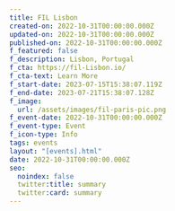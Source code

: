 ```yaml
---
title: FIL Lisbon
created-on: 2022-10-31T00:00:00.000Z
updated-on: 2022-10-31T00:00:00.000Z
published-on: 2022-10-31T00:00:00.000Z
f_featured: false
f_description: Lisbon, Portugal
f_cta: https://fil-Lisbon.io/
f_cta-text: Learn More
f_start-date: 2023-07-15T15:38:07.119Z
f_end-date: 2023-07-21T15:38:07.128Z
f_image:
  url: /assets/images/fil-paris-pic.png
f_event-date: 2022-10-31T00:00:00.000Z
f_event-type: Event
f_icon-type: Info
tags: events
layout: "[events].html"
date: 2022-10-31T00:00:00.000Z
seo:
  noindex: false
  twitter:title: summary
  twitter:card: summary
---
```

